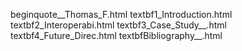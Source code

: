 beginquote__Thomas_F.html
textbf1_Introduction.html
textbf2_Interoperabi.html
textbf3_Case_Study__.html
textbf4_Future_Direc.html
textbfBibliography__.html
